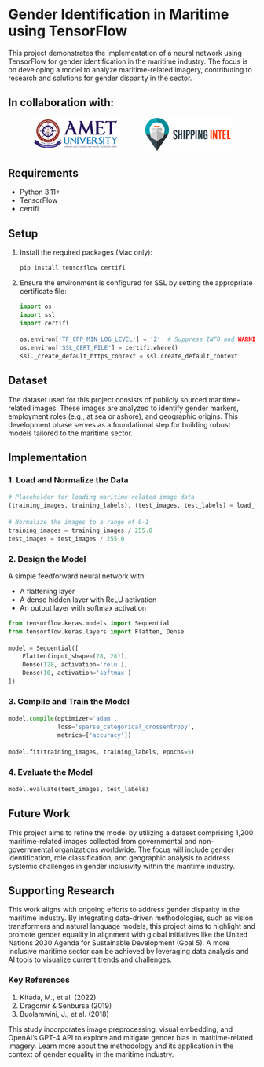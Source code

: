 # Gender Identification in Maritime using TensorFlow

This project demonstrates the implementation of a neural network using TensorFlow for gender identification in the maritime industry. The focus is on developing a model to analyze maritime-related imagery, contributing to research and solutions for gender disparity in the sector.

## In collaboration with:

<p align="center">
  <img src="static/amet-logo.png" alt="AMET Logo" width="35%" style="margin-right: 50px;">
  <img src="static/si_logo.png" alt="SI Logo" width="35%">
</p>


## Requirements

- Python 3.11+
- TensorFlow
- certifi

## Setup

1. Install the required packages (Mac only):
   ```bash
   pip install tensorflow certifi
   ```
2. Ensure the environment is configured for SSL by setting the appropriate certificate file:
   ```python
   import os
   import ssl
   import certifi

   os.environ['TF_CPP_MIN_LOG_LEVEL'] = '2'  # Suppress INFO and WARNING logs
   os.environ['SSL_CERT_FILE'] = certifi.where()
   ssl._create_default_https_context = ssl.create_default_context
   ```

## Dataset

The dataset used for this project consists of publicly sourced maritime-related images. These images are analyzed to identify gender markers, employment roles (e.g., at sea or ashore), and geographic origins. This development phase serves as a foundational step for building robust models tailored to the maritime sector.

## Implementation

### 1. Load and Normalize the Data
```python
# Placeholder for loading maritime-related image data
(training_images, training_labels), (test_images, test_labels) = load_maritime_dataset()

# Normalize the images to a range of 0-1
training_images = training_images / 255.0
test_images = test_images / 255.0
```

### 2. Design the Model

A simple feedforward neural network with:
- A flattening layer
- A dense hidden layer with ReLU activation
- An output layer with softmax activation

```python
from tensorflow.keras.models import Sequential
from tensorflow.keras.layers import Flatten, Dense

model = Sequential([
    Flatten(input_shape=(28, 28)),
    Dense(128, activation='relu'),
    Dense(10, activation='softmax')
])
```

### 3. Compile and Train the Model

```python
model.compile(optimizer='adam',
              loss='sparse_categorical_crossentropy',
              metrics=['accuracy'])

model.fit(training_images, training_labels, epochs=5)
```

### 4. Evaluate the Model

```python
model.evaluate(test_images, test_labels)
```

## Future Work

This project aims to refine the model by utilizing a dataset comprising 1,200 maritime-related images collected from governmental and non-governmental organizations worldwide. The focus will include gender identification, role classification, and geographic analysis to address systemic challenges in gender inclusivity within the maritime industry.

## Supporting Research

This work aligns with ongoing efforts to address gender disparity in the maritime industry. By integrating data-driven methodologies, such as vision transformers and natural language models, this project aims to highlight and promote gender equality in alignment with global initiatives like the United Nations 2030 Agenda for Sustainable Development (Goal 5). A more inclusive maritime sector can be achieved by leveraging data analysis and AI tools to visualize current trends and challenges.

### Key References
1. Kitada, M., et al. (2022)
2. Dragomir & Senbursa (2019)
3. Buolamwini, J., et al. (2018)

This study incorporates image preprocessing, visual embedding, and OpenAI’s GPT-4 API to explore and mitigate gender bias in maritime-related imagery. Learn more about the methodology and its application in the context of gender equality in the maritime industry.


